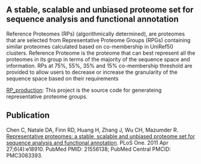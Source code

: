 ## A stable, scalable and unbiased proteome set for sequence analysis and functional annotation

Reference Proteomes (RPs) (algorithmically determined), are proteomes that are selected from Representative Proteome Groups (RPGs) containing similar proteomes calculated based on co-membership in UniRef50 clusters. Reference Proteome is the proteome that can best represent all the proteomes in its group in terms of the majority of the sequence space and information. RPs at 75%, 55%, 35% and 15% co-membership threshold are provided to allow users to decrease or increase the granularity of the sequence space based on their requirements 

[RP_production](./RP_production/):
This project is the source code for generateing representative proteome groups.

## Publication
Chen C, Natale DA, Finn RD, Huang H, Zhang J, Wu CH, Mazumder R.
[Representative proteomes: a stable, scalable and unbiased proteome set for sequence analysis and functional annotation](http://journals.plos.org/plosone/article?id=10.1371/journal.pone.0018910).
PLoS One. 2011 Apr 27;6(4):e18910. PubMed PMID: 21556138; PubMed Central PMCID: PMC3083393.
